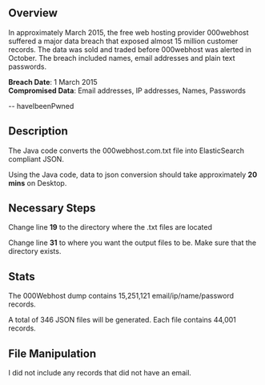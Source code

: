 ## Overview

In approximately March 2015, the free web hosting provider 000webhost suffered a major data breach that exposed almost 15 million customer records. The data was sold and traded before 000webhost was alerted in October. The breach included names, email addresses and plain text passwords.

<b>Breach Date</b>: 1 March 2015<br />
<b>Compromised Data</b>: Email addresses, IP addresses, Names, Passwords<br />

-- haveIbeenPwned

## Description

The Java code converts the 000webhost.com.txt file into ElasticSearch compliant JSON.

Using the Java code, data to json conversion should take approximately <b>20 mins</b> on Desktop.
  
## Necessary Steps

Change line <b>19</b> to the directory where the .txt files are located

Change line <b>31</b> to where you want the output files to be. Make sure that the directory exists.

## Stats 

The 000Webhost dump contains 15,251,121 email/ip/name/password records. 

A total of 346 JSON files will be generated. Each file contains 44,001 records.

## File Manipulation

I did not include any records that did not have an email.
